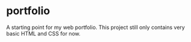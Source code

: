 # portfolio

A starting point for my web portfolio.  This project still only contains very basic HTML and CSS for now.
